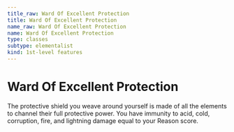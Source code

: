 ```yaml
---
title_raw: Ward Of Excellent Protection
title: Ward Of Excellent Protection
name_raw: Ward Of Excellent Protection
name: Ward Of Excellent Protection
type: classes
subtype: elementalist
kind: 1st-level features
---
```


# Ward Of Excellent Protection

The protective shield you weave around yourself is made of all the elements to channel their full protective power. You have immunity to acid, cold, corruption, fire, and lightning damage equal to your Reason score.
